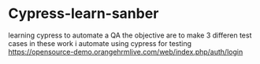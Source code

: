 # Cypress-learn-sanber

learning cypress to automate a QA 
the objective are to make 3 differen test cases in these work i automate using cypress for testing https://opensource-demo.orangehrmlive.com/web/index.php/auth/login
